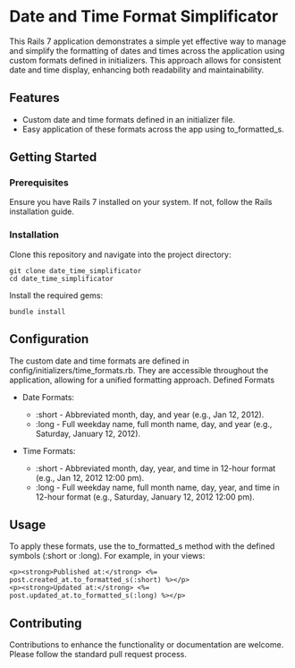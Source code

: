 # Date and Time Format Simplificator

This Rails 7 application demonstrates a simple yet effective way to manage and simplify the formatting of dates and times across the application using custom formats defined in initializers. This approach allows for consistent date and time display, enhancing both readability and maintainability.

## Features

- Custom date and time formats defined in an initializer file.
- Easy application of these formats across the app using to_formatted_s.

## Getting Started

### Prerequisites

Ensure you have Rails 7 installed on your system. If not, follow the Rails installation guide.

### Installation

Clone this repository and navigate into the project directory:

```
git clone date_time_simplificator
cd date_time_simplificator
```

Install the required gems:

```
bundle install
```

## Configuration

The custom date and time formats are defined in config/initializers/time_formats.rb. They are accessible throughout the application, allowing for a unified formatting approach.
Defined Formats

- Date Formats:

  - :short - Abbreviated month, day, and year (e.g., Jan 12, 2012).
  - :long - Full weekday name, full month name, day, and year (e.g., Saturday, January 12, 2012).

- Time Formats:
  - :short - Abbreviated month, day, year, and time in 12-hour format (e.g., Jan 12, 2012 12:00 pm).
  - :long - Full weekday name, full month name, day, year, and time in 12-hour format (e.g., Saturday, January 12, 2012 12:00 pm).

## Usage

To apply these formats, use the to_formatted_s method with the defined symbols (:short or :long). For example, in your views:

```
<p><strong>Published at:</strong> <%= post.created_at.to_formatted_s(:short) %></p>
<p><strong>Updated at:</strong> <%= post.updated_at.to_formatted_s(:long) %></p>
```

## Contributing

Contributions to enhance the functionality or documentation are welcome. Please follow the standard pull request process.
